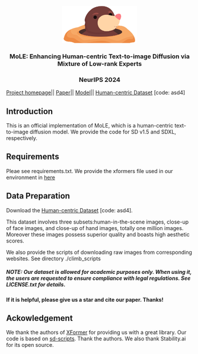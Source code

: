 <p align="center">
  <img src="img/title.png"  height=100>
</p>

### <div align="center"> MoLE: Enhancing Human-centric Text-to-image Diffusion via Mixture of Low-rank Experts<div> 
### <div align="center"> NeurIPS 2024 <div> 

[Project homepage](https://sites.google.com/view/mole4diffuser/)|| [Paper](https://sites.google.com/view/mole4diffuser/)||
[Model](https://huggingface.co/jiezhueval/MoLE-SDXL/tree/main)|| [Human-centric Dataset](https://pan.baidu.com/s/1QL_IImARcBBLwleXEI1wsg) [code: asd4]

## Introduction
This is an official implementation of MoLE, which is a human-centric text-to-image diffusion model. We provide the code for SD v1.5 and SDXL, respectively.  

## Requirements
Pleae see requirements.txt. We provide the xformers file used in our environment in [here](https://drive.google.com/drive/folders/1h390KY7VVXhXqXd1r1-np4E6vdEXxUUU?usp=sharing)

## Data Preparation
Download the [Human-centric Dataset](https://pan.baidu.com/s/1QL_IImARcBBLwleXEI1wsg) [code: asd4].

This dataset involves three subsets:human-in-the-scene images, close-up of face images, and close-up of hand images, totally one million images. Moreover these images possess superior quality and boasts high aesthetic scores.

We also provide the scripts of downloading raw images from corresponding websites. See directory ./climb_scripts

##### NOTE: Our dataset is allowed for academic purposes only. When using it, the users are requested to ensure compliance with legal regulations. See LICENSE.txt for details.

#### If it is helpful, please give us a star and cite our paper. Thanks!

## Ackowledgement
We thank the authors of [XFormer](https://github.com/lucidrains/xformers) for providing us with a great library. Our code is based on [sd-scripts](https://github.com/kohya-ss/sd-scripts). Thank the authors. We also thank Stability.ai for
its open source.




